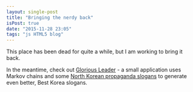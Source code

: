 ```yaml
---
layout: single-post
title: "Bringing the nerdy back"
isPost: true
date: "2015-11-28 23:05"
tags: "js HTML5 blog"
---
```


This place has been dead for quite a while, but I am working to bring it back.

In the meantime, check out [Glorious Leader](http://glorious-leader.herokuapp.com/) -
a small application uses Markov chains and some
[North Korean propaganda slogans](http://www.telegraph.co.uk/news/worldnews/asia/northkorea/11408672/North-Korea-releases-barrage-of-propaganda-slogans.html)
to generate even better, Best Korea slogans.
